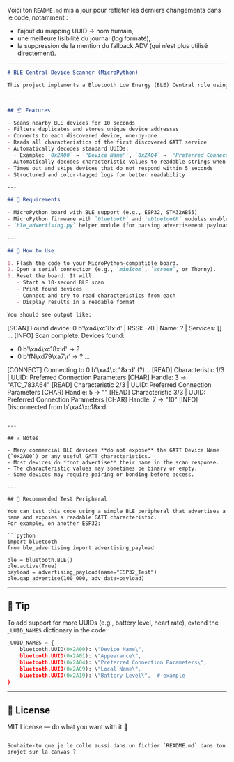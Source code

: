 Voici ton `README.md` mis à jour pour refléter les derniers changements dans le code, notamment :

- l’ajout du mapping UUID → nom humain,
- une meilleure lisibilité du journal (log formaté),
- la suppression de la mention du fallback ADV (qui n’est plus utilisé directement).

---

```markdown
# BLE Central Device Scanner (MicroPython)

This project implements a Bluetooth Low Energy (BLE) Central role using MicroPython. It scans nearby BLE peripherals, connects to each device, and reads all GATT characteristics found in the first service. It attempts to decode the values (e.g., device name, local name) and prints them in a human-readable format.

---

## 📦 Features

- Scans nearby BLE devices for 10 seconds
- Filters duplicates and stores unique device addresses
- Connects to each discovered device, one-by-one
- Reads all characteristics of the first discovered GATT service
- Automatically decodes standard UUIDs:
  - Example: `0x2A00` → `"Device Name"`, `0x2A04` → `"Preferred Connection Parameters"`
- Automatically decodes characteristic values to readable strings when possible
- Times out and skips devices that do not respond within 5 seconds
- Structured and color-tagged logs for better readability

---

## 🔧 Requirements

- MicroPython board with BLE support (e.g., ESP32, STM32WB55)
- MicroPython firmware with `bluetooth` and `ubluetooth` modules enabled
- `ble_advertising.py` helper module (for parsing advertisement payloads)

---

## 🚀 How to Use

1. Flash the code to your MicroPython-compatible board.
2. Open a serial connection (e.g., `minicom`, `screen`, or Thonny).
3. Reset the board. It will:
   - Start a 10-second BLE scan
   - Print found devices
   - Connect and try to read characteristics from each
   - Display results in a readable format

You should see output like:

```
[SCAN] Found device: 0 b'\xa4\xc18x:d' | RSSI: -70 | Name: ? | Services: []
...
[INFO] Scan complete. Devices found:
  - 0 b'\xa4\xc18x:d' → ?
  - 0 b'fN\xd79\xa7\r' → ?
  ...

[CONNECT] Connecting to 0 b'\xa4\xc18x:d' (?)...
[READ] Characteristic 1/3 | UUID: Preferred Connection Parameters
[CHAR] Handle: 3 → "ATC_783A64"
[READ] Characteristic 2/3 | UUID: Preferred Connection Parameters
[CHAR] Handle: 5 → ""
[READ] Characteristic 3/3 | UUID: Preferred Connection Parameters
[CHAR] Handle: 7 → "10"
[INFO] Disconnected from b'\xa4\xc18x:d'
```

---

## ⚠️ Notes

- Many commercial BLE devices **do not expose** the GATT Device Name (`0x2A00`) or any useful GATT characteristics.
- Most devices do **not advertise** their name in the scan response.
- The characteristic values may sometimes be binary or empty.
- Some devices may require pairing or bonding before access.

---

## 🧪 Recommended Test Peripheral

You can test this code using a simple BLE peripheral that advertises a name and exposes a readable GATT characteristic.  
For example, on another ESP32:

```python
import bluetooth
from ble_advertising import advertising_payload

ble = bluetooth.BLE()
ble.active(True)
payload = advertising_payload(name="ESP32_Test")
ble.gap_advertise(100_000, adv_data=payload)
```

---

## 🧠 Tip

To add support for more UUIDs (e.g., battery level, heart rate), extend the `_UUID_NAMES` dictionary in the code:

```python
_UUID_NAMES = {
    bluetooth.UUID(0x2A00): \"Device Name\",
    bluetooth.UUID(0x2A01): \"Appearance\",
    bluetooth.UUID(0x2A04): \"Preferred Connection Parameters\",
    bluetooth.UUID(0x2AC9): \"Local Name\",
    bluetooth.UUID(0x2A19): \"Battery Level\",  # example
}
```

---

## 📂 License

MIT License — do what you want with it 🚀
```

Souhaite-tu que je le colle aussi dans un fichier `README.md` dans ton projet sur la canvas ?